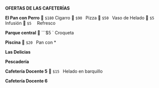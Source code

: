 **OFERTAS DE LAS CAFETERÍAS**

**El Pan con Perro**
🚬   ```$180```   Cigarro
🍕   ```$90 ```   Pizza
🍨   ```$50 ```   Vaso de Helado
🍵   ```$5  ```   Infusión
🥤   ```$5  ```   Refresco

**Parque central**
🥓   ```$5  `   Croqueta

**Piscina**
🍔   ```$20 ```    Pan con  *

**Las Delicias**

**Pescadería**

**Cafetería Docente 5**
🍦   ```$15 ```   Helado en barquillo

**Cafetería Docente 6**
